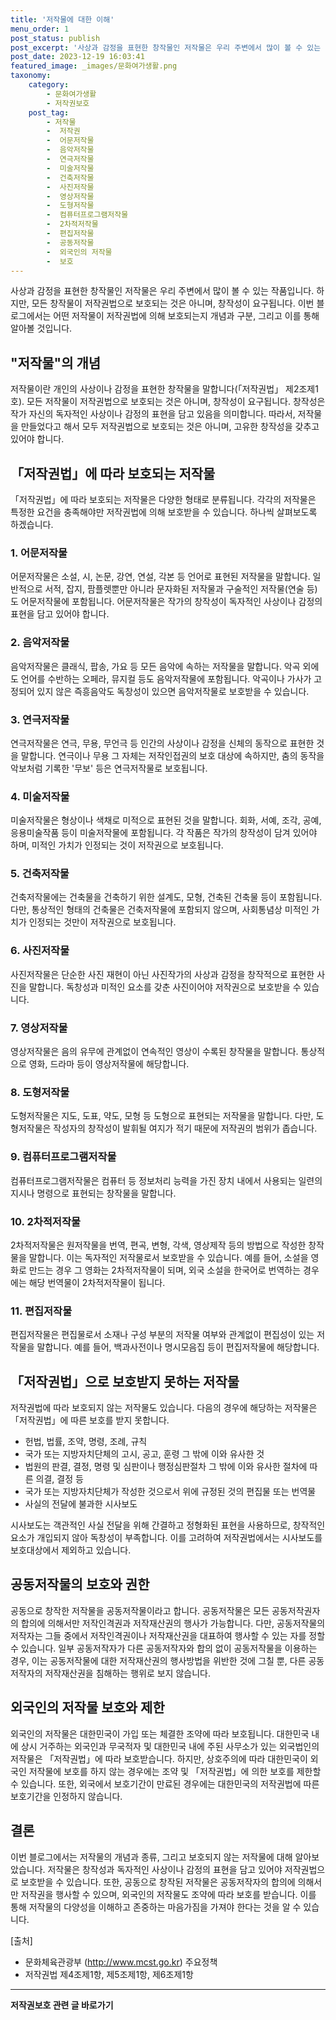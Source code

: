 ```yaml
---
title: '저작물에 대한 이해'
menu_order: 1
post_status: publish
post_excerpt: '사상과 감정을 표현한 창작물인 저작물은 우리 주변에서 많이 볼 수 있는 작품입니다. 하지만, 모든 창작물이 저작권법으로 보호되는 것은 아니며, 창작성이 요구됩니다. 이번 블로그에서는 어떤 저작물이 저작권법에 의해 보호되는지 개념과 구분, 그리고 이를 통해 알아볼 것입니다.'
post_date: 2023-12-19 16:03:41
featured_image: _images/문화여가생활.png
taxonomy:
    category:
        - 문화여가생활
        - 저작권보호
    post_tag:
        - 저작물
        -  저작권
        -  어문저작물
        -  음악저작물
        -  연극저작물
        -  미술저작물
        -  건축저작물
        -  사진저작물
        -  영상저작물
        -  도형저작물
        -  컴퓨터프로그램저작물
        -  2차적저작물
        -  편집저작물
        -  공동저작물
        -  외국인의 저작물
        -  보호
---
```



사상과 감정을 표현한 창작물인 저작물은 우리 주변에서 많이 볼 수 있는 작품입니다. 하지만, 모든 창작물이 저작권법으로 보호되는 것은 아니며, 창작성이 요구됩니다. 이번 블로그에서는 어떤 저작물이 저작권법에 의해 보호되는지 개념과 구분, 그리고 이를 통해 알아볼 것입니다.

## "저작물"의 개념

저작물이란 개인의 사상이나 감정을 표현한 창작물을 말합니다(「저작권법」 제2조제1호). 모든 저작물이 저작권법으로 보호되는 것은 아니며, 창작성이 요구됩니다. 창작성은 작가 자신의 독자적인 사상이나 감정의 표현을 담고 있음을 의미합니다. 따라서, 저작물을 만들었다고 해서 모두 저작권법으로 보호되는 것은 아니며, 고유한 창작성을 갖추고 있어야 합니다.

## 「저작권법」에 따라 보호되는 저작물

「저작권법」에 따라 보호되는 저작물은 다양한 형태로 분류됩니다. 각각의 저작물은 특정한 요건을 충족해야만 저작권법에 의해 보호받을 수 있습니다. 하나씩 살펴보도록 하겠습니다.

### 1. 어문저작물

어문저작물은 소설, 시, 논문, 강연, 연설, 각본 등 언어로 표현된 저작물을 말합니다. 일반적으로 서적, 잡지, 팜플렛뿐만 아니라 문자화된 저작물과 구술적인 저작물(연술 등)도 어문저작물에 포함됩니다. 어문저작물은 작가의 창작성이 독자적인 사상이나 감정의 표현을 담고 있어야 합니다.

### 2. 음악저작물

음악저작물은 클래식, 팝송, 가요 등 모든 음악에 속하는 저작물을 말합니다. 악곡 외에도 언어를 수반하는 오페라, 뮤지컬 등도 음악저작물에 포함됩니다. 악곡이나 가사가 고정되어 있지 않은 즉흥음악도 독창성이 있으면 음악저작물로 보호받을 수 있습니다.

### 3. 연극저작물

연극저작물은 연극, 무용, 무언극 등 인간의 사상이나 감정을 신체의 동작으로 표현한 것을 말합니다. 연극이나 무용 그 자체는 저작인접권의 보호 대상에 속하지만, 춤의 동작을 악보처럼 기록한 '무보' 등은 연극저작물로 보호됩니다.

### 4. 미술저작물

미술저작물은 형상이나 색채로 미적으로 표현된 것을 말합니다. 회화, 서예, 조각, 공예, 응용미술작품 등이 미술저작물에 포함됩니다. 각 작품은 작가의 창작성이 담겨 있어야 하며, 미적인 가치가 인정되는 것이 저작권으로 보호됩니다.

### 5. 건축저작물

건축저작물에는 건축물을 건축하기 위한 설계도, 모형, 건축된 건축물 등이 포함됩니다. 다만, 통상적인 형태의 건축물은 건축저작물에 포함되지 않으며, 사회통념상 미적인 가치가 인정되는 것만이 저작권으로 보호됩니다.

### 6. 사진저작물

사진저작물은 단순한 사진 재현이 아닌 사진작가의 사상과 감정을 창작적으로 표현한 사진을 말합니다. 독창성과 미적인 요소를 갖춘 사진이어야 저작권으로 보호받을 수 있습니다.

### 7. 영상저작물

영상저작물은 음의 유무에 관계없이 연속적인 영상이 수록된 창작물을 말합니다. 통상적으로 영화, 드라마 등이 영상저작물에 해당합니다.

### 8. 도형저작물

도형저작물은 지도, 도표, 약도, 모형 등 도형으로 표현되는 저작물을 말합니다. 다만, 도형저작물은 작성자의 창작성이 발휘될 여지가 적기 때문에 저작권의 범위가 좁습니다.

### 9. 컴퓨터프로그램저작물

컴퓨터프로그램저작물은 컴퓨터 등 정보처리 능력을 가진 장치 내에서 사용되는 일련의 지시나 명령으로 표현되는 창작물을 말합니다.

### 10. 2차적저작물

2차적저작물은 원저작물을 번역, 편곡, 변형, 각색, 영상제작 등의 방법으로 작성한 창작물을 말합니다. 이는 독자적인 저작물로서 보호받을 수 있습니다. 예를 들어, 소설을 영화로 만드는 경우 그 영화는 2차적저작물이 되며, 외국 소설을 한국어로 번역하는 경우에는 해당 번역물이 2차적저작물이 됩니다.

### 11. 편집저작물

편집저작물은 편집물로서 소재나 구성 부분의 저작물 여부와 관계없이 편집성이 있는 저작물을 말합니다. 예를 들어, 백과사전이나 명시모음집 등이 편집저작물에 해당합니다.

## 「저작권법」으로 보호받지 못하는 저작물

저작권법에 따라 보호되지 않는 저작물도 있습니다. 다음의 경우에 해당하는 저작물은 「저작권법」에 따른 보호를 받지 못합니다.

- 헌법, 법률, 조약, 명령, 조례, 규칙
- 국가 또는 지방자치단체의 고시, 공고, 훈령 그 밖에 이와 유사한 것
- 법원의 판결, 결정, 명령 및 심판이나 행정심판절차 그 밖에 이와 유사한 절차에 따른 의결, 결정 등
- 국가 또는 지방자치단체가 작성한 것으로서 위에 규정된 것의 편집물 또는 번역물
- 사실의 전달에 불과한 시사보도

시사보도는 객관적인 사실 전달을 위해 간결하고 정형화된 표현을 사용하므로, 창작적인 요소가 개입되지 않아 독창성이 부족합니다. 이를 고려하여 저작권법에서는 시사보도를 보호대상에서 제외하고 있습니다.

## 공동저작물의 보호와 권한

공동으로 창작한 저작물을 공동저작물이라고 합니다. 공동저작물은 모든 공동저작권자의 합의에 의해서만 저작인격권과 저작재산권의 행사가 가능합니다. 다만, 공동저작물의 저작자는 그들 중에서 저작인격권이나 저작재산권을 대표하여 행사할 수 있는 자를 정할 수 있습니다. 일부 공동저작자가 다른 공동저작자와 합의 없이 공동저작물을 이용하는 경우, 이는 공동저작물에 대한 저작재산권의 행사방법을 위반한 것에 그칠 뿐, 다른 공동저작자의 저작재산권을 침해하는 행위로 보지 않습니다.

## 외국인의 저작물 보호와 제한

외국인의 저작물은 대한민국이 가입 또는 체결한 조약에 따라 보호됩니다. 대한민국 내에 상시 거주하는 외국인과 무국적자 및 대한민국 내에 주된 사무소가 있는 외국법인의 저작물은 「저작권법」에 따라 보호받습니다. 하지만, 상호주의에 따라 대한민국이 외국인 저작물에 보호를 하지 않는 경우에는 조약 및 「저작권법」에 의한 보호를 제한할 수 있습니다. 또한, 외국에서 보호기간이 만료된 경우에는 대한민국의 저작권법에 따른 보호기간을 인정하지 않습니다.

## 결론

이번 블로그에서는 저작물의 개념과 종류, 그리고 보호되지 않는 저작물에 대해 알아보았습니다. 저작물은 창작성과 독자적인 사상이나 감정의 표현을 담고 있어야 저작권법으로 보호받을 수 있습니다. 또한, 공동으로 창작된 저작물은 공동저작자의 합의에 의해서만 저작권을 행사할 수 있으며, 외국인의 저작물도 조약에 따라 보호를 받습니다. 이를 통해 저작물의 다양성을 이해하고 존중하는 마음가짐을 가져야 한다는 것을 알 수 있습니다.

[출처]
- 문화체육관광부 (http://www.mcst.go.kr) 주요정책
- 저작권법 제4조제1항, 제5조제1항, 제6조제1항
<!-- wp:separator -->
<hr class="wp-block-separator has-alpha-channel-opacity"/>
<!-- /wp:separator -->

<!-- wp:group {"backgroundColor":"base","layout":{"type":"constrained"}} -->
<div class="wp-block-group has-base-background-color has-background"><!-- wp:paragraph {"align":"center","fontSize":"medium"} -->
<p class="has-text-align-center has-large-font-size"><strong>저작권보호 관련 글 바로가기</strong></p>
<!-- /wp:paragraph -->


<!-- wp:latest-posts
{"categories":[{"id":14799,"count":19,"description":"","link":"https://uknowlaw.com/category/%ec%a0%80%ec%9e%91%ea%b6%8c%eb%b3%b4%ed%98%b8/","name":"저작권보호","slug":"저작권보호","taxonomy":"category","parent":0,"meta":[],"_links":{"self":[{"href":"https://uknowlaw.com/wp-json/wp/v2/categories/14799"}],"collection":[{"href":"https://uknowlaw.com/wp-json/wp/v2/categories"}],"about":[{"href":"https://uknowlaw.com/wp-json/wp/v2/taxonomies/category"}],"wp:post_type":[{"href":"https://uknowlaw.com/wp-json/wp/v2/posts?categories=14799"}],"curies":[{"name":"wp","href":"https://api.w.org/{rel}","templated":true}]}}],"postsToShow":100,"excerptLength":28,"postLayout":"grid","columns":2,"featuredImageAlign":"left","featuredImageSizeSlug":"large","fontSize":"small"} /--></div>
<!-- /wp:group -->